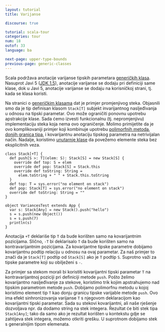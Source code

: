 ```yaml
---
layout: tutorial
title: Varijanse

discourse: true

tutorial: scala-tour
categories: tour
num: 18
outof: 33
language: ba

next-page: upper-type-bounds
previous-page: generic-classes
---
```


Scala podržava anotacije varijanse tipskih parametara [generičkih klasa](generic-classes.html).
Nasuprot Javi 5 ([JDK 1.5](http://java.sun.com/j2se/1.5/)), anotacije varijanse se dodaju pri definiciji same klase,
dok u Javi 5, anotacije varijanse se dodaju na korisničkoj strani, tj. kada se klasa koristi.

Na stranici o [generičkim klasama](generic-classes.html) dat je primjer promjenjivog steka.
Objasnili smo da je tip definisan klasom `Stack[T]` subjekt invarijantnog nasljeđivanja u odnosu na tipski parametar. 
Ovo može ograničiti ponovnu upotrebu apstrakcije klase.
Sada ćemo izvesti funkcionalnu (tj. nepromjenjivu) implementaciju steka koja nema ovo ograničenje.
Molimo primijetite da je ovo komplikovaniji primjer koji kombinuje upotrebu [polimorfnih metoda](polymorphic-methods.html), 
[donjih granica tipa](lower-type-bounds.html), i kovarijantnu anotaciju tipskog parametra na netrivijalan način. 
Nadalje, koristimo [unutarnje klase](inner-classes.html) da povežemo elemente steka bez eksplicitnih veza.

```tut
class Stack[+T] {
  def push[S >: T](elem: S): Stack[S] = new Stack[S] {
    override def top: S = elem
    override def pop: Stack[S] = Stack.this
    override def toString: String =
      elem.toString + " " + Stack.this.toString
  }
  def top: T = sys.error("no element on stack")
  def pop: Stack[T] = sys.error("no element on stack")
  override def toString: String = ""
}

object VariancesTest extends App {
  var s: Stack[Any] = new Stack().push("hello")
  s = s.push(new Object())
  s = s.push(7)
  println(s)
}
```

Anotacija `+T` deklariše tip `T` da bude korišten samo na kovarijantnim pozicijama.
Slično, `-T` bi deklarisalo `T` da bude korišten samo na kontravarijantnim pozicijama.
Za kovarijantne tipske parametre dobijamo kovarijantnu podtip relaciju u odnosu na ovaj parametar. 
Za naš primjer to znači da je `Stack[T]` podtip od `Stack[S]` ako je `T` podtip `S`. 
Suprotno važi za tipske parametre koji su obilježeni s `-`.

Za primjer sa stekom morali bi koristiti kovarijantni tipski parametar `T` na kontravarijantnoj poziciji pri definiciji metode `push`.
Pošto želimo kovarijantno nasljeđivanje za stekove, koristimo trik kojim apstrahujemo nad tipskim parametrom metode `push`. 
Dobijamo polimorfnu metodu u kojoj koristimo element tip `T` kao donju granicu tipske varijable metode `push`. 
Ovo ima efekt sinhronizovanja varijanse `T` s njegovom deklaracijom kao kovarijantni tipski parametar.
Sada su stekovi kovarijantni, ali naše rješenje dozvoljava npr. da dodamo string na stek integera.
Rezultat će biti stek tipa `Stack[Any]`; 
tako da samo ako je rezultat korišten u kontekstu gdje se zahtijeva stek integera, možemo otkriti grešku.
U suprotnom dobijamo stek s generalnijim tipom elemenata.
